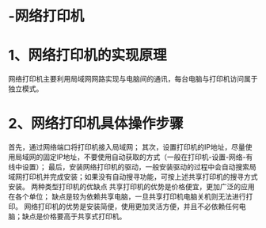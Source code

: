 # -网络打印机
# 1、网络打印机的实现原理
网络打印机主要利用局域网网路实现与电脑间的通讯，每台电脑与打印机访问属于独立模式。
# 2、网络打印机具体操作步骤
首先，通过网络端口将打印机接入局域网；
其次，设置打印机的IP地址，尽量使用局域网的固定IP地址，不要使用自动获取的方式（一般在打印机-设置-网络-有线中设置）；
最后，安装网络打印机的驱动，一般安装驱动的过程中会自动搜索局域网打印机并完成安装；如果没有自动搜寻功能，可按上述共享打印机的搜寻方式安装。
两种类型打印机的优缺点
共享打印机的优势是价格便宜，更加广泛的应用在各个单位；
缺点是较为依赖共享电脑，一旦共享打印机电脑关机则无法进行打印。
网络打印机的优势是安装简便，使用更加灵活方便，并且不必依赖任何电脑；缺点是价格要高于共享式打印机。
